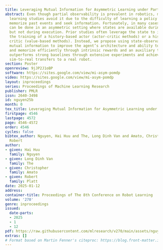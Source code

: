 ```yaml
---
title: Leveraging Mutual Information for Asymmetric Learning under Partial Observability
abstract: Even though partial observability is prevalent in robotics, most reinforcement
  learning studies avoid it due to the difficulty of learning a policy that can efficiently
  memorize past events and seek information. Fortunately, in many cases, learning
  can be done in an asymmetric setting where states are available during training
  but not during execution. Prior studies often leverage the state to indirectly influence
  the training of a history-based actor (actor-critic methods) or a history-based
  critic (value-based methods). Instead, we propose using state-observation and state-history
  mutual information to improve the agent’s architecture and ability to seek information
  and memorize efficiently through intrinsic rewards and an auxiliary task. Our method
  outperforms strong baselines through extensive experiments and achieves successful
  sim-to-real transfers to a real robot.
section: Poster
openreview: 9jJP2J1oBP
software: https://sites.google.com/view/mi-asym-pomdp
video: https://sites.google.com/view/mi-asym-pomdp
layout: inproceedings
series: Proceedings of Machine Learning Research
publisher: PMLR
issn: 2640-3498
id: nguyen25b
month: 0
tex_title: Leveraging Mutual Information for Asymmetric Learning under Partial Observability
firstpage: 4546
lastpage: 4572
page: 4546-4572
order: 4546
cycles: false
bibtex_author: Nguyen, Hai Huu and The, Long Dinh Van and Amato, Christopher and Platt,
  Robert
author:
- given: Hai Huu
  family: Nguyen
- given: Long Dinh Van
  family: The
- given: Christopher
  family: Amato
- given: Robert
  family: Platt
date: 2025-01-12
address:
container-title: Proceedings of The 8th Conference on Robot Learning
volume: '270'
genre: inproceedings
issued:
  date-parts:
  - 2025
  - 1
  - 12
pdf: https://raw.githubusercontent.com/mlresearch/v270/main/assets/nguyen25b/nguyen25b.pdf
extras: []
# Format based on Martin Fenner's citeproc: https://blog.front-matter.io/posts/citeproc-yaml-for-bibliographies/
---
```

